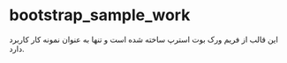 # bootstrap_sample_work
این قالب از فریم ورک بوت استرپ ساخته شده است و تنها به عنوان نمونه کار کاربرد دارد.
